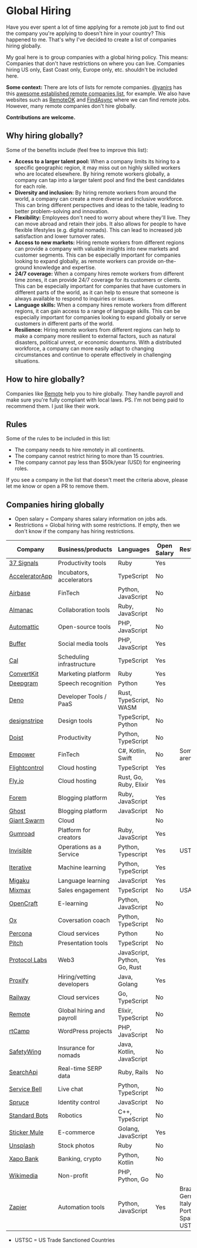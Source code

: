 # Global Hiring

Have you ever spent a lot of time applying for a remote job just to find out the company you're applying to doesn't hire in your country?
This happened to me. That's why I've decided to create a list of companies hiring globally.

My goal here is to group companies with a global hiring policy. This means: Companies that don't have restrictions on where you can live.
Companies hiring US only, East Coast only, Europe only, etc. shouldn't be included here.

**Some context:** There are lots of lists for remote companies. [@yanirs](https://github.com/yanirs) has this [awesome established remote companies list](https://github.com/yanirs/established-remote), for example. We also have websites such as [RemoteOK](https://remoteok.com/) and [FindAsync](https://www.findasync.com/) where we can find remote jobs. However, many remote companies don't hire globally.

**Contributions are welcome.**

## Why hiring globally?

Some of the benefits include (feel free to improve this list):

- **Access to a larger talent pool:** When a company limits its hiring to a specific geographic region, it may miss out on highly skilled workers who are located elsewhere. By hiring remote workers globally, a company can tap into a larger talent pool and find the best candidates for each role.
- **Diversity and inclusion:** By hiring remote workers from around the world, a company can create a more diverse and inclusive workforce. This can bring different perspectives and ideas to the table, leading to better problem-solving and innovation.
- **Flexibility:** Employees don't need to worry about where they'll live. They can move abroad and retain their jobs. It also allows for people to have flexible lifestyles (e.g. digital nomads). This can lead to increased job satisfaction and lower turnover rates.
- **Access to new markets:** Hiring remote workers from different regions can provide a company with valuable insights into new markets and customer segments. This can be especially important for companies looking to expand globally, as remote workers can provide on-the-ground knowledge and expertise.
- **24/7 coverage:** When a company hires remote workers from different time zones, it can provide 24/7 coverage for its customers or clients. This can be especially important for companies that have customers in different parts of the world, as it can help to ensure that someone is always available to respond to inquiries or issues.
- **Language skills:** When a company hires remote workers from different regions, it can gain access to a range of language skills. This can be especially important for companies looking to expand globally or serve customers in different parts of the world.
- **Resilience:** Hiring remote workers from different regions can help to make a company more resilient to external factors, such as natural disasters, political unrest, or economic downturns. With a distributed workforce, a company can more easily adapt to changing circumstances and continue to operate effectively in challenging situations.

## How to hire globally?

Companies like [Remote](https://remote.com/) help you to hire globally. They handle payroll and make sure you're fully compliant with local laws.
PS. I'm not being paid to recommend them. I just like their work.

## Rules

Some of the rules to be included in this list:

- The company needs to hire remotely in all continents.
- The company cannot restrict hiring to more than 15 countries.
- The company cannot pay less than $50k/year (USD) for engineering roles.

If you see a company in the list that doesn't meet the criteria above, please let me know or open a PR to remove them.

## Companies hiring globally

- Open salary = Company shares salary information on jobs ads.
- Restrictions = Global hiring with some restrictions. If empty, then we don't know if the company has hiring restrictions.

| Company                                          | Business/products         | Languages                    | Open Salary | Restrictions                                     |
| ------------------------------------------------ | ------------------------- | ---------------------------- | ----------- | ------------------------------------------------ |
| [37 Signals](https://37signals.com/)             | Productivity tools        | Ruby                         | Yes         |                                                  |
| [AcceleratorApp](https://www.acceleratorapp.co/) | Incubators, accelerators  | TypeScript                   | No          |                                                  |
| [Airbase](https://www.airbase.com/)              | FinTech                   | Python, JavaScript           | No          |                                                  |
| [Almanac](https://almanac.io/)                   | Collaboration tools       | Ruby, JavaScript             | No          |                                                  |
| [Automattic](https://automattic.com/)            | Open-source tools         | PHP, JavaScript              | No          |                                                  |
| [Buffer](https://buffer.com/)                    | Social media tools        | PHP, JavaScript              | Yes         |                                                  |
| [Cal](https://cal.com)                           | Scheduling infrastructure | TypeScript                   | Yes         |                                                  |
| [ConvertKit](https://convertkit.com/)            | Marketing platform        | Ruby                         | Yes         |                                                  |
| [Deepgram](https://deepgram.com/)                | Speech recognition        | Python                       | Yes         |                                                  |
| [Deno](https://deno.com/)                        | Developer Tools / PaaS    | Rust, TypeScript, WASM       | No          |                                                  |
| [designstripe](https://designstripe.com/)        | Design tools              | TypeScript, Python           | No          |                                                  |
| [Doist](https://doist.com/)                      | Productivity              | Python, TypeScript           | No          |                                                  |
| [Empower](https://empower.me/)                   | FinTech                   | C#, Kotlin, Swift            | No          | Some roles aren't global                         |
| [Flightcontrol](https://www.flightcontrol.dev/)  | Cloud hosting             | TypeScript                   | Yes         |                                                  |
| [Fly.io](https://fly.io/)                        | Cloud hosting             | Rust, Go, Ruby, Elixir       | Yes         |                                                  |
| [Forem](https://www.forem.com/)                  | Blogging platform         | Ruby, JavaScript             | Yes         |                                                  |
| [Ghost](https://ghost.org/)                      | Blogging platform         | JavaScript                   | No          |                                                  |
| [Giant Swarm](https://www.giantswarm.io/)        | Cloud                     |                              | No          |                                                  |
| [Gumroad](https://gumroad.com/)                  | Platform for creators     | Ruby, JavaScript             | Yes         |                                                  |
| [Invisible](https://invisible.co)                | Operations as a Service   | Python, Typescript           | Yes         | USTSC\*                                          |
| [Iterative](https://iterative.ai/)               | Machine learning          | Python, TypeScript           | Yes         |                                                  |
| [Migaku](https://www.migaku.io/)                 | Language learning         | JavaScript                   | Yes         |                                                  |
| [Mixmax](https://www.mixmax.com/)                | Sales engagement          | TypeScript                   | No          | USA                                              |
| [OpenCraft](https://opencraft.com/)              | E-learning                | Python, JavaScript           | No          |                                                  |
| [Ox](https://ox.work/)                           | Coversation coach         | Python, TypeScript           | No          |                                                  |
| [Percona](https://www.percona.com/)              | Cloud services            | Python                       | No          |                                                  |
| [Pitch](https://pitch.com/)                      | Presentation tools        | TypeScript                   | No          |                                                  |
| [Protocol Labs](https://protocol.ai/)            | Web3                      | JavaScript, Python, Go, Rust | Yes         |                                                  |
| [Proxify](https://proxify.io/)                   | Hiring/vetting developers | Java, Golang                 | Yes         |                                                  |
| [Railway](https://railway.app/)                  | Cloud services            | Go, TypeScript               | No          |                                                  |
| [Remote](https://remote.com/)                    | Global hiring and payroll | Elixir, TypeScript           | No          |                                                  |
| [rtCamp](https://rtcamp.com/)                    | WordPress projects        | PHP, JavaScript              | No          |                                                  |
| [SafetyWing](https://safetywing.com/)            | Insurance for nomads      | Java, Kotlin, JavaScript     | No          |                                                  |
| [SearchApi](https://www.searchapi.io/)           | Real-time SERP data       | Ruby, Rails                  | No          |                                                  |
| [Service Bell](https://www.servicebell.com/)     | Live chat                 | Python, TypeScript           | No          |                                                  |
| [Spruce](https://www.spruceid.com/)              | Identity control          | JavaScript                   | No          |                                                  |
| [Standard Bots](https://standardbots.com/)       | Robotics                  | C++, TypeScript              | No          |                                                  |
| [Sticker Mule](https://www.stickermule.com/)     | E-commerce                | Golang, JavaScript           | Yes         |                                                  |
| [Unsplash](https://unsplash.com/)                | Stock photos              | Ruby                         | No          |                                                  |
| [Xapo Bank](https://www.xapo.com/)               | Banking, crypto           | Python, Kotlin               | No          |                                                  |
| [Wikimedia](https://wikimediafoundation.org/)    | Non-profit                | PHP, Python, Go              | No          |                                                  |
| [Zapier](https://zapier.com/)                    | Automation tools          | Python, JavaScript           | Yes         | Brazil, Germany, Italy, Portugal, Spain, USTSC\* |

- USTSC = US Trade Sanctioned Countries
